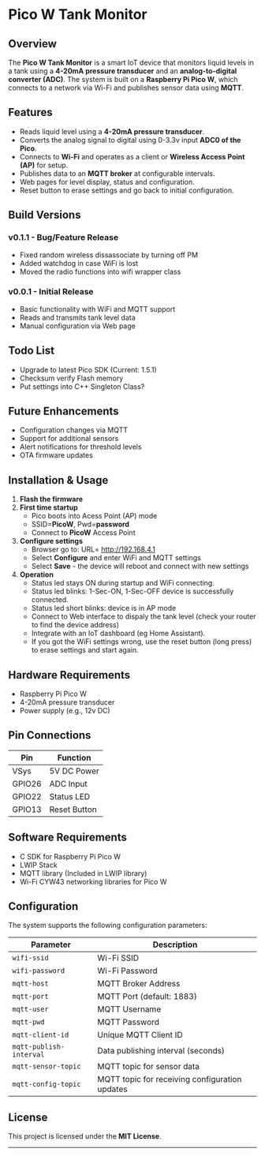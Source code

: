 # Pico W Tank Monitor

## Overview

The **Pico W Tank Monitor** is a smart IoT device that monitors liquid levels in a tank using a **4-20mA pressure transducer** and an **analog-to-digital converter (ADC)**. The system is built on a **Raspberry Pi Pico W**, which connects to a network via Wi-Fi and publishes sensor data using **MQTT**.

## Features

- Reads liquid level using a **4-20mA pressure transducer**.
- Converts the analog signal to digital using 0-3.3v input **ADC0 of the Pico**.
- Connects to **Wi-Fi** and operates as a client or **Wireless Access Point (AP)** for setup.
- Publishes data to an **MQTT broker** at configurable intervals.
- Web pages for level display, status and configuration.
- Reset button to erase settings and go back to initial configuration.

## Build Versions

### v0.1.1 - Bug/Feature Release

- Fixed random wireless dissassociate by turning off PM
- Added watchdog in case WiFi is lost
- Moved the radio functions into wifi wrapper class

### v0.0.1 - Initial Release

- Basic functionality with WiFi and MQTT support
- Reads and transmits tank level data
- Manual configuration via Web page

## Todo List

- Upgrade to latest Pico SDK (Current: 1.5.1)
- Checksum verify Flash memory
- Put settings into C++ Singleton Class?

## Future Enhancements

- Configuration changes via MQTT
- Support for additional sensors
- Alert notifications for threshold levels
- OTA firmware updates

## Installation & Usage

1. **Flash the firmware**
2. **First time startup**
   - Pico boots into Acess Point (AP) mode
   - SSID=**PicoW**, Pwd=**password**
   - Connect to **PicoW** Access Point
3. **Configure settings**
   - Browser go to: URL= <http://192.168.4.1>
   - Select **Configure** and enter WiFi and MQTT settings
   - Select **Save** - the device will reboot and connect with new settings
4. **Operation**
   - Status led stays ON during startup and WiFi connecting.
   - Status led blinks: 1-Sec-ON, 1-Sec-OFF device is successfully connected.
   - Status led short blinks: device is in AP mode
   - Connect to Web interface to dispaly the tank level (check your router to find the device address)
   - Integrate with an IoT dashboard (eg Home Assistant).
   - If you got the WiFi settings wrong, use the reset button (long press) to erase settings and start again.

## Hardware Requirements

- Raspberry Pi Pico W
- 4-20mA pressure transducer
- Power supply (e.g., 12v DC)

## Pin Connections

| Pin    | Function     |
| ------ | ------------ |
| VSys   | 5V DC Power  |
| GPIO26 | ADC Input    |
| GPIO22 | Status LED   |
| GPIO13 | Reset Button |

## Software Requirements

- C SDK for Raspberry Pi Pico W
- LWIP Stack
- MQTT library (Included in LWIP library)
- Wi-Fi CYW43 networking libraries for Pico W

## Configuration

The system supports the following configuration parameters:

| Parameter               | Description                                    |
| ----------------------- | ---------------------------------------------- |
| `wifi-ssid`             | Wi-Fi SSID                                     |
| `wifi-password`         | Wi-Fi Password                                 |
| `mqtt-host`             | MQTT Broker Address                            |
| `mqtt-port`             | MQTT Port (default: 1883)                      |
| `mqtt-user`             | MQTT Username                                  |
| `mqtt-pwd`              | MQTT Password                                  |
| `mqtt-client-id`        | Unique MQTT Client ID                          |
| `mqtt-publish-interval` | Data publishing interval (seconds)             |
| `mqtt-sensor-topic`     | MQTT topic for sensor data                     |
| `mqtt-config-topic`     | MQTT topic for receiving configuration updates |

## License

This project is licensed under the **MIT License**.

---
